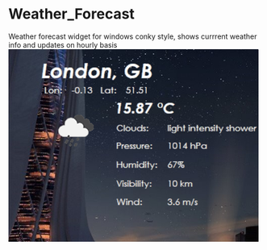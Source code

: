 # Weather_Forecast

Weather forecast widget for windows conky style, shows currrent weather info and updates on hourly basis
![Widget screenshot](./images/screenshot.png?raw=true "Weather Forecast")
